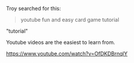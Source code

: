 
Troy searched for this:

> youtube fun and easy card game tutorial

"tutorial"

Youtube videos are the easiest to learn from.

https://www.youtube.com/watch?v=OfDKDBrnqlY
